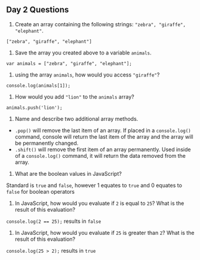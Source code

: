 ## Day 2 Questions

1. Create an array containing the following strings: `"zebra", "giraffe", "elephant"`.

`["zebra", "giraffe", "elephant"]`

1. Save the array you created above to a variable `animals`.

`var animals = ["zebra", "giraffe", "elephant"];`

1. using the array `animals`, how would you access `"giraffe"`?

`console.log(animals[1]);`

1. How would you add `"lion"` to the `animals` array?

`animals.push('lion');`

1. Name and describe two additional array methods.

* `.pop()` will remove the last item of an array. If placed in a `console.log()` command, console will return the last item of the array and the array will be permanently changed.
* `.shift()` will remove the first item of an array permanently. Used inside of a `console.log()` command, it will return the data removed from the array.

1. What are the boolean values in JavaScript?

Standard is `true` and `false`, however 1 equates to `true` and 0 equates to `false` for boolean operators

1. In JavaScript, how would you evaluate if `2` is equal to `25`? What is the result of this evaluation?

`console.log(2 == 25);` results in `false`

1. In JavaScript, how would you evaluate if `25` is greater than `2`? What is the result of this evaluation?

`console.log(25 > 2);` results in `true`
